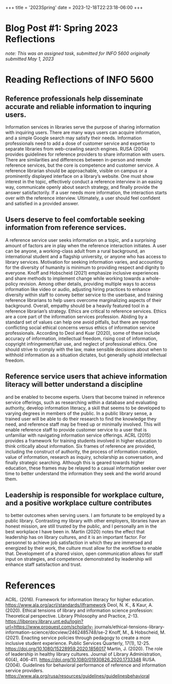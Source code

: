 +++
title = '2023Spring'
date = 2023-12-18T22:23:18-06:00
+++

# Blog Post #1: Spring 2023 Reflections
*note: This was an assigned task, submitted for INFO 5600*
*originally submitted May 1, 2023*

# Reading Reflections of INFO 5600
## Reference professionals help disseminate accurate and reliable information to inquring users.
Information services in libraries serve the purpose of sharing information with inquiring
users. There are many ways users can acquire information, and a simple Google search may
satisfy their needs. Information professionals need to add a dose of customer service and
expertise to separate libraries from web-crawling search engines. RUSA (2004) provides
guidelines for reference providers to share information with users. There are similarities and
differences between in-person and remote reference services, but the core is competence and
customer service.
A reference librarian should be approachable, visible on campus or a prominently
displayed interface on a library’s website. One must show interest in the topic, effectively
conduct a reference interview in an easing way, communicate openly about search strategy, and
finally provide the answer satisfactorily. If a user needs more information, the interaction starts
over with the reference interview. Ultimately, a user should feel confident and satisfied in a
provided answer.

## Users deserve to feel comfortable seeking information from reference services.
A reference service user seeks information on a topic, and a surprising amount of factors
are in play when the reference interaction initiates. A user can be anyone, a working-class adult
from a rural background, an international student and a flagship university, or anyone who has
access to library services. Motivation for seeking information varies, and accounting for the
diversity of humanity is minimum to providing respect and dignity to everyone.
Knoff and Hobscheid (2021) emphasize inclusive experiences and share methods to
implement change while working towards a whole-policy revision. Among other details,
providing multiple ways to access information like video or audio, adjusting hiring practices to
enhance diversity within staff to convey better service to the userbase, and training reference
librarians to help users overcome marginalizing aspects of their background. Overall, empathy
should be a heavily featured tool in a reference librarian’s strategy.
Ethics are critical to reference services.
Ethics are a core part of the information services profession. Abiding by a standard set of
values can help one avoid pitfalls, but there are reported conflicting social ethical concerns
versus ethics of information service professionals. According to Deol and Kuar (2020), some of
these include accuracy of information, intellectual freedom, rising cost of information, copyright
infringement/fair use, and neglect of professional ethics. One should strive to comply with the
law, make sensible decisions about when to withhold information as a situation dictates, but
generally uphold intellectual freedom.

## Reference service users that achieve information literacy will better understand a discipline
and be enabled to become experts.
Users that become trained in reference service offerings, such as researching within a
database and evaluating authority, develop information literacy, a skill that seems to be
developed to varying degrees in members of the public. In a public library sense, a trained user
will be able to do their research to find the knowledge they need, and reference staff may be
freed up or minimally involved. This will enable reference staff to provide customer service to a
user that is unfamiliar with navigating information service offerings. ACRL (2015) provides a
framework for training students involved in higher education to think critically about
information. Six frames of reference are provided, including the construct of authority, the
process of information creation, value of information, research as inquiry, scholarship as
conversation, and finally strategic searching. Although this is geared towards higher education,
these frames may be relayed to a casual information seeker over time to better understand the
information they seek and the world around them.

## Leadership is responsible for workplace culture, and a positive workplace culture contributes
to better outcomes when serving users.
I am fortunate to be employed by a public library. Contrasting my library with other
employers, libraries have an honest mission, are still trusted by the public, and I personally am
in the best workplace I have been in. Martin (2020) notes the effect that leadership has on
library cultures, and it is an important factor. For personnel to achieve job satisfaction in which
they are immersed and energized by their work, the culture must allow for the workflow to
enable that. Development of a shared vision, open communication allows for staff input on
strategies, and competence demonstrated by leadership will enhance staff satisfaction and
trust.

# References
ACRL. (2016). Framework for information literacy for higher education.
https://www.ala.org/acrl/standards/ilframework
Deol, N. K., & Kaur, A. (2020). Ethical tensions of library and information science profession:
Theoretical perspective. Library Philosophy and Practice, 2-13.
https://libproxy.library.unt.edu/login?url=https://www.proquest.com/scholarly-
journals/ethical-tensions-library-information-science/docview/2462485748/se-2
Knoff, M., & Hobscheid, M. (2021). Enacting service policies through pedagogy to create a more
inclusive student experience. Public Services Quarterly, 17(1), 12-25.
https://doi.org/10.1080/15228959.2020.1856017
Martin, J. (2020). The role of leadership in healthy library cultures. Journal of Library
Administration, 60(4), 406-411. https://doi.org/10.1080/01930826.2020.1733348
RUSA. (2004). Guidelines for behavioral performance of reference and information service
providers. https://www.ala.org/rusa/resources/guidelines/guidelinesbehavioral

